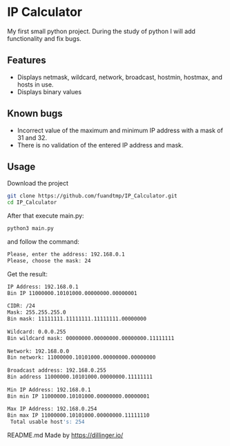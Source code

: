 # IP Calculator

My first small python project. During the study of python I will add functionality and fix bugs.


## Features

- Displays netmask, wildcard, network, broadcast, hostmin, hostmax, and hosts in use.
- Displays binary values

## Known bugs

- Incorrect value of the maximum and minimum IP address with a mask of 31 and 32.
- There is no validation of the entered IP address and mask.


## Usage

Download the project

```sh
git clone https://github.com/fuandtmp/IP_Calculator.git
cd IP_Calculator
```

After that execute main.py:

```sh
python3 main.py
```
and follow the command:
```sh
Please, enter the address: 192.168.0.1
Please, choose the mask: 24
```
Get the result:
```sh
IP Address: 192.168.0.1
Bin IP 11000000.10101000.00000000.00000001
 
CIDR: /24
Mask: 255.255.255.0
Bin mask: 11111111.11111111.11111111.00000000
 
Wildcard: 0.0.0.255
Bin wildcard mask: 00000000.00000000.00000000.11111111
 
Network: 192.168.0.0
Bin network: 11000000.10101000.00000000.00000000
 
Broadcast address: 192.168.0.255
Bin address 11000000.10101000.00000000.11111111
 
Min IP Address: 192.168.0.1
Bin min IP 11000000.10101000.00000000.00000001
 
Max IP Address: 192.168.0.254
Bin max IP 11000000.10101000.00000000.11111110
 Total usable host's: 254
```
README.md Made by https://dillinger.io/
